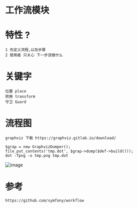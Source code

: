# 工作流模块

# 特性 ?
    1 先定义流程,以及步骤
    2 使用者 只关心 下一步该做什么
    
# 关键字
    位置 place
    转换 transform
    守卫 Guard

# 流程图
    graphviz 下载 https://graphviz.gitlab.io/download/

    $grap = new GraphvizDumper();
    file_put_contents('tmp.dot', $grap->dump($def->build()));
    dot -Tpng -o tmp.png tmp.dot

![image](https://raw.githubusercontent.com/xiansongbai/workflow/master/example/tmp.png)

# 参考
    https://github.com/symfony/workflow